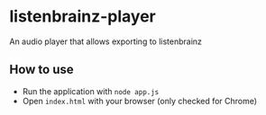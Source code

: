 # listenbrainz-player
An audio player that allows exporting to listenbrainz

## How to use
* Run the application with `node app.js`
* Open `index.html` with your browser (only checked for Chrome)